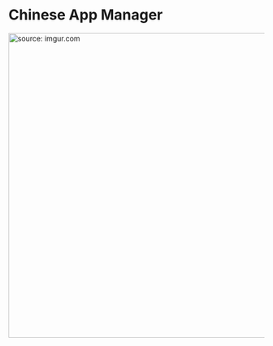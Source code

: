 # Chinese App Manager

<!--<img src="https://user-images.githubusercontent.com/52598978/86894519-ce270780-c120-11ea-859a-954f571f628c.gif" height="600"/>-->

<a href="https://imgur.com/ywKRXB3"><img src="https://i.imgur.com/ywKRXB3.gifv" title="source: imgur.com" height="600"/></a>
